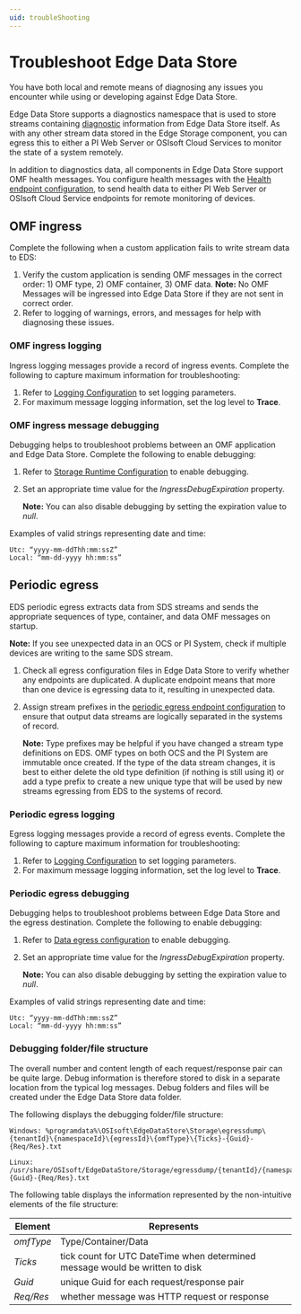 ```yaml
---
uid: troubleShooting
---
```


# Troubleshoot Edge Data Store

You have both local and remote means of diagnosing any issues you encounter while using or developing against Edge Data Store.

Edge Data Store supports a diagnostics namespace that is used to store streams containing [diagnostic](xref:EdgeDataStoreDiagnostics) information from Edge Data Store itself. As with any other stream data stored in the Edge Storage component, you can egress this to either a PI Web Server or OSIsoft Cloud Services to monitor the state of a system remotely.

In addition to diagnostics data, all components in Edge Data Store support OMF health messages. You configure health messages with the [Health endpoint configuration](xref:SystemHealthEndpointsConfiguration), to send health data to either PI Web Server or OSIsoft Cloud Service endpoints for remote monitoring of devices.

## OMF ingress

Complete the following when a custom application fails to write stream data to EDS:

1. Verify the custom application is sending OMF messages in the correct order: 1) OMF type, 2) OMF container, 3) OMF data.
   **Note:** No OMF Messages will be ingressed into Edge Data Store if they are not sent in correct order.
2. Refer to logging of warnings, errors, and messages for help with diagnosing these issues.

### OMF ingress logging

Ingress logging messages provide a record of ingress events. Complete the following to capture maximum information for troubleshooting:

1. Refer to [Logging Configuration](xref:LoggingConfiguration) to set logging parameters.
2. For maximum message logging information, set the log level to **Trace**.

### OMF ingress message debugging

Debugging helps to troubleshoot problems between an OMF application and Edge Data Store.  Complete the following to enable debugging:

1. Refer to [Storage Runtime Configuration](xref:storageruntime) to enable debugging.
2. Set an appropriate time value for the *IngressDebugExpiration* property. 

   **Note:** You can also disable debugging by setting the expiration value to *null*.

Examples of valid strings representing date and time:

    Utc: “yyyy-mm-ddThh:mm:ssZ”
    Local: “mm-dd-yyyy hh:mm:ss”

## Periodic egress

EDS periodic egress extracts data from SDS streams and sends the appropriate sequences of type, container, and data OMF messages on startup.  

**Note:** If you see unexpected data in an OCS or PI System, check if multiple devices are writing to the same SDS stream. 

1. Check all egress configuration files in Edge Data Store to verify whether any endpoints are duplicated. A duplicate endpoint means that more than one device is egressing data to it, resulting in unexpected data.
2. Assign stream prefixes in the [periodic egress endpoint configuration](xref:egress) to ensure that output data streams are logically separated in the systems of record.

   **Note:** Type prefixes may be helpful if you have changed a stream type definitions on EDS. OMF types on both OCS and the PI System are immutable once created. If the type of the data stream changes, it is best to either delete the old type definition (if nothing is still using it) or add a type prefix to create a new unique type that will be used by new streams egressing from EDS to the systems of record.

### Periodic egress logging

Egress logging messages provide a record of egress events. Complete the following to capture maximum information for troubleshooting:

1. Refer to [Logging Configuration](xref:LoggingConfiguration) to set logging parameters.
2. For maximum message logging information, set the log level to **Trace**.

### Periodic egress debugging

Debugging helps to troubleshoot problems between Edge Data Store and the egress destination.  Complete the following to enable debugging:

1. Refer to [Data egress configuration](xref:egress) to enable debugging.
2. Set an appropriate time value for the *IngressDebugExpiration* property. 

   **Note:** You can also disable debugging by setting the expiration value to *null*.

Examples of valid strings representing date and time:

    Utc: “yyyy-mm-ddThh:mm:ssZ”
    Local: “mm-dd-yyyy hh:mm:ss”

### Debugging folder/file structure

The overall number and content length of each request/response pair can be quite large. Debug information is therefore stored to disk in a separate location from the typical log messages. Debug folders and files will be created under the Edge Data Store data folder. 

The following displays the debugging folder/file structure:

    Windows: %programdata%\OSIsoft\EdgeDataStore\Storage\egressdump\{tenantId}\{namespaceId}\{egressId}\{omfType}\{Ticks}-{Guid}-{Req/Res}.txt

    Linux: /usr/share/OSIsoft/EdgeDataStore/Storage/egressdump/{tenantId}/{namespaceId}/{egressId}/{omfType}/{Ticks}-{Guid}-{Req/Res}.txt

The following table displays the information represented by the non-intuitive elements of the file structure:

| Element    | Represents                       |
|------------|----------------------------------|
| *omfType*  | Type/Container/Data              |
|  *Ticks*   | tick count for UTC DateTime when determined message would be written to disk     |
|   *Guid*   | unique Guid for each request/response pair     |
|  *Req/Res* | whether message was HTTP request or response   |

